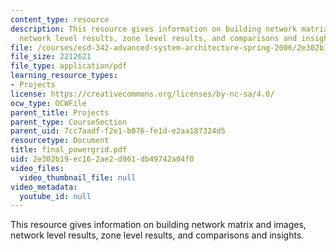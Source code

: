 ```yaml
---
content_type: resource
description: This resource gives information on building network matrix and images,
  network level results, zone level results, and comparisons and insights.
file: /courses/esd-342-advanced-system-architecture-spring-2006/2e302b19ec162ae2d961db49742a04f0_final_powergrid.pdf
file_size: 2212621
file_type: application/pdf
learning_resource_types:
- Projects
license: https://creativecommons.org/licenses/by-nc-sa/4.0/
ocw_type: OCWFile
parent_title: Projects
parent_type: CourseSection
parent_uid: 7cc7aadf-f2e1-b076-fe1d-e2aa187324d5
resourcetype: Document
title: final_powergrid.pdf
uid: 2e302b19-ec16-2ae2-d961-db49742a04f0
video_files:
  video_thumbnail_file: null
video_metadata:
  youtube_id: null
---
```

This resource gives information on building network matrix and images, network level results, zone level results, and comparisons and insights.